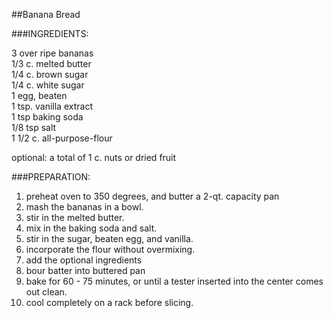 ##Banana Bread

###INGREDIENTS:

3 over ripe bananas  
1/3 c. melted butter  
1/4 c. brown sugar  
1/4 c. white sugar  
1 egg, beaten  
1 tsp. vanilla extract  
1 tsp baking soda  
1/8 tsp salt  
1 1/2 c. all-purpose-flour  

optional: a total of 1 c. nuts or dried fruit  

###PREPARATION:

1. preheat oven to 350 degrees, and butter a 2-qt. capacity pan
2. mash the bananas in a bowl.
3. stir in the melted butter.
4. mix in the baking soda and salt.
5. stir in the sugar, beaten egg, and vanilla.
6. incorporate the flour without overmixing.
7. add the optional ingredients
8. bour batter into buttered pan
9. bake for 60 - 75 minutes, or until a tester inserted into the center comes out clean.
10. cool completely on a rack before slicing.
